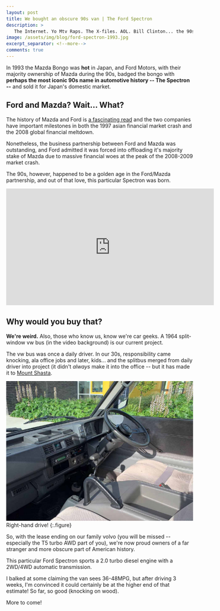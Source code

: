 ```yaml
---
layout: post
title: We bought an obscure 90s van | The Ford Spectron
description: >
   The Internet. Yo Mtv Raps. The X-files. AOL. Bill Clinton... the 90s gifted us with amazing stuff -- including this obscure 4WD right-hand drive diesel Ford Spectron.
image: /assets/img/blog/ford-spectron-1993.jpg
excerpt_separator: <!--more-->
comments: true
---
```


In 1993 the Mazda Bongo was **hot** in Japan, and Ford Motors, with their majority ownership of Mazda during the 90s, badged the bongo with **perhaps the most iconic 90s name in automotive history -- The Spectron --** and sold it for Japan's domestic market. 

<!--more-->

## Ford and Mazda? Wait... What?
The history of Mazda and Ford is [a fascinating read](https://en.wikipedia.org/wiki/Mazda#Partnership_with_Ford_Motor_Company) and the two companies have important milestones in both the 1997 asian financial market crash and the 2008 global financial meltdown.

Nonetheless, the business partnership between Ford and Mazda was outstanding, and Ford admitted it was forced into offloading it's majority stake of Mazda due to massive financial woes at the peak of the 2008-2009 market crash. 

The 90s, however, happened to be a golden age in the Ford/Mazda partnership, and out of that love, this particular Spectron was born.

<iframe width="560" height="315" src="https://www.youtube.com/embed/j_OjsJsRQfU" frameborder="0" allow="accelerometer; autoplay; encrypted-media; gyroscope; picture-in-picture" allowfullscreen></iframe>

## Why would you buy that? 

**We're weird.** Also, those who know us, know we're car geeks. A 1964 split-window vw bus (in the video background) is our current project. 

The vw bus was once a daily driver. In our 30s, responsibility came knocking, ala office jobs and later, kids... and the splitbus merged from daily driver into project (it didn't *always* make it into the office -- but it has made it to [Mount Shasta](https://www.youtube.com/watch?v=gVFs7enp2r4).  

![Ford Spectron Interior](/assets/img/blog/ford-spectron-interior.jpg)
Right-hand drive!
{:.figure}

So, with the lease ending on our family volvo (you will be missed -- especially the T5 turbo AWD part of you), we're now proud owners of a far stranger and more obscure part of American history.

This particular Ford Spectron sports a 2.0 turbo diesel engine with a 2WD/4WD automatic transmission.  

I balked at some claiming the van sees 36-48MPG, but after driving 3 weeks, I'm convinced it could certainly be at the higher end of that estimate! So far, so good (knocking on wood). 

More to come!






 



